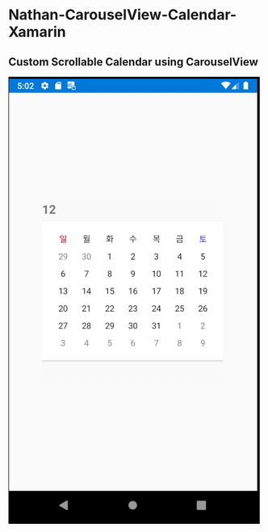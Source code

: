 # Nathan-CarouselView-Calendar-Xamarin
## Custom Scrollable Calendar using CarouselView

<img src="https://github.com/Jinyeob/Nathan-CarouselView-Calendar-Xamarin/blob/master/video.gif"/>
